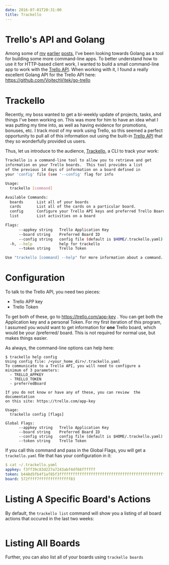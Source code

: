 ```yaml
---
date: 2016-07-01T20:31:00
title: Trackello
---
```



# Trello's API and Golang

Among some of [my][1] [earlier][2] [posts][3], I've been looking towards Golang
as a tool for building some more command-line apps.  To better understand how to
use it for HTTP-based client work, I wanted to build a small command-line app to
work with the [Trello API][4].  When working with it, I found a really excellent
Golang API for the Trello API here: https://github.com/VojtechVitek/go-trello


# Trackello

Recently, my boss wanted to get a bi-weekly update of projects, tasks, and
things I've been working on.  This was more for him to have an idea what I was
putting my time into, as well as having evidence for promotions, bonuses, etc.
I track most of my work using Trello, so this seemed a perfect opportunity to
pull all of this information out using the built-in [Trello API][4] that they so
wonderfully provided us users.

Thus, let us introduce to the audience, [Trackello][5], a CLI to track your
work:

```sh
Trackello is a command-line tool to allow you to retrieve and get
information on your Trello boards.  This tool provides a list
of the previous 14 days of information on a board defined in
your 'config' file (see '--config' flag for info

Usage:
  trackello [command]

Available Commands:
  boards      List all of your boards
  cards       List all of the cards on a particular board.
  config      Configure your Trello API keys and preferred Trello Board
  list        List activities on a board

Flags:
      --appkey string   Trello Application Key
      --board string    Preferred Board ID
      --config string   config file (default is $HOME/.trackello.yaml)
  -h, --help            help for trackello
      --token string    Trello Token

Use "trackello [command] --help" for more information about a command.
```

# Configuration

To talk to the Trello API, you need two pieces:

* Trello APP key
* Trello Token

To get both of these, go to https://trello.com/app-key .  You can get both the
Application key and a personal Token.  For my first iteration of this program, I
assumed you would want to get information for **one** Trello board, which would
be your /preferred/ board.  This is not required for normal use, but makes things
easier.

As always, the command-line options can help here:

```
$ trackello help config
Using config file: /<your_home_dir>/.trackello.yaml
To communicate to a Trello API, you will need to configure a
minimum of 3 parameters:
  - TRELLO_APPKEY
  - TRELLO_TOKEN
  - preferredBoard

If you do not know or have any of these, you can review  the documentation
on this site: https://trello.com/app-key

Usage:
  trackello config [flags]

Global Flags:
      --appkey string   Trello Application Key
      --board string    Preferred Board ID
      --config string   config file (default is $HOME/.trackello.yaml)
      --token string    Trello Token
```

If you call this command and pass in the Global Flags, you will get
a `trackello.yaml` file that has your configuration in it:

```yaml
$ cat ~/.trackello.yaml
appkey: f3ff39c83d227a7243abf4df66ffffff
token: b448d5fb4f1af85f3fffffffffffffffffffffffffffffffffffffffffffffff
board: 572ffff7ffffffffffffff83
```

# Listing A Specific Board's Actions

By default, the `trackello list` command will show you a listing of all board
actions that occured in the last two weeks:

```sh

```

# Listing All Boards

Further, you can also list all of your boards using `trackello boards`

[1]: /2016/netgearlogs
[2]: /2015/announcing_remy
[3]: /2015/thoughts_on_go
[4]: https://developers.trello.com/
[5]: https://github.com/klauern/trackello/
